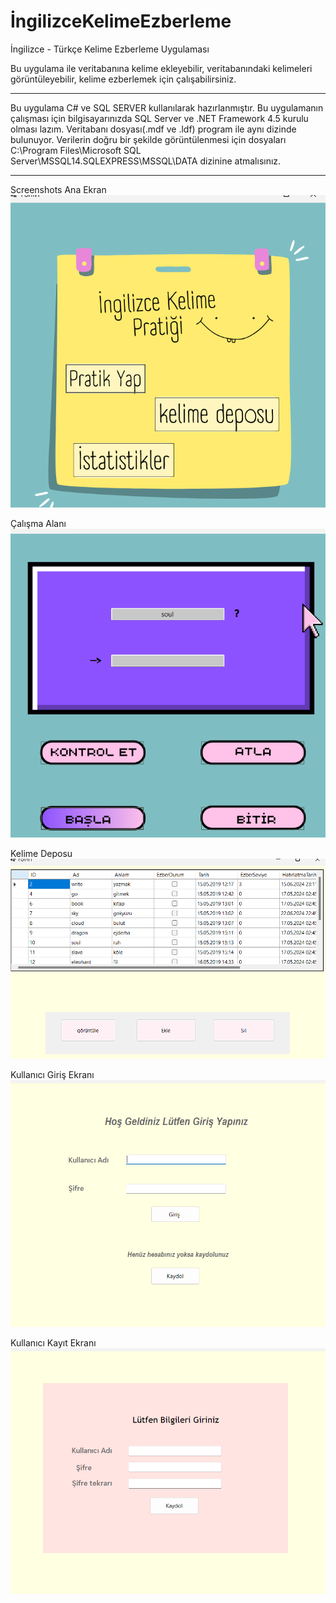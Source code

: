 # İngilizceKelimeEzberleme
İngilizce - Türkçe Kelime Ezberleme Uygulaması

Bu uygulama ile veritabanına kelime ekleyebilir, veritabanındaki kelimeleri görüntüleyebilir, kelime ezberlemek için çalışabilirsiniz.

**************************************************************************************************************************************
Bu uygulama C# ve SQL SERVER kullanılarak hazırlanmıştır.
Bu uygulamanın çalışması için bilgisayarınızda SQL Server ve .NET Framework 4.5 kurulu olması lazım. 
Veritabanı dosyası(.mdf ve .ldf) program ile aynı dizinde bulunuyor.
Verilerin doğru bir şekilde görüntülenmesi için dosyaları  C:\Program Files\Microsoft SQL Server\MSSQL14.SQLEXPRESS\MSSQL\DATA dizinine atmalısınız.

**************************************************************************************************************************************
Screenshots
Ana Ekran ![AnaEkran](https://github.com/Kaplanv1/IngilizceKelimeEzberleme/blob/main/ScreenShots/AnaEkran.png)

Çalışma Alanı ![CalismaAlani](https://github.com/Kaplanv1/IngilizceKelimeEzberleme/blob/main/ScreenShots/PratikEkran.png)

Kelime Deposu ![KelimeDeposu](https://github.com/Kaplanv1/IngilizceKelimeEzberleme/blob/main/ScreenShots/KelimeEkrani.png)

Kullanıcı Giriş Ekranı ![KullanıcıGiriş](https://github.com/Kaplanv1/IngilizceKelimeEzberleme/blob/main/ScreenShots/KullaniciGirisEkrani.png)

Kullanıcı Kayıt Ekranı ![KullanıcıGiriş](https://github.com/Kaplanv1/IngilizceKelimeEzberleme/blob/main/ScreenShots/KullaniciKayitEkrani.png)



